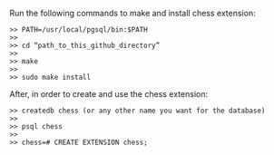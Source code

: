 Run the following commands to make and install chess extension:
```
>> PATH=/usr/local/pgsql/bin:$PATH
>> 
>> cd “path_to_this_github_directory”
>>
>> make
>>
>> sudo make install
```

After, in order to create and use the chess extension:

```
>> createdb chess (or any other name you want for the database)
>>
>> psql chess
>>
>> chess=# CREATE EXTENSION chess;
```
